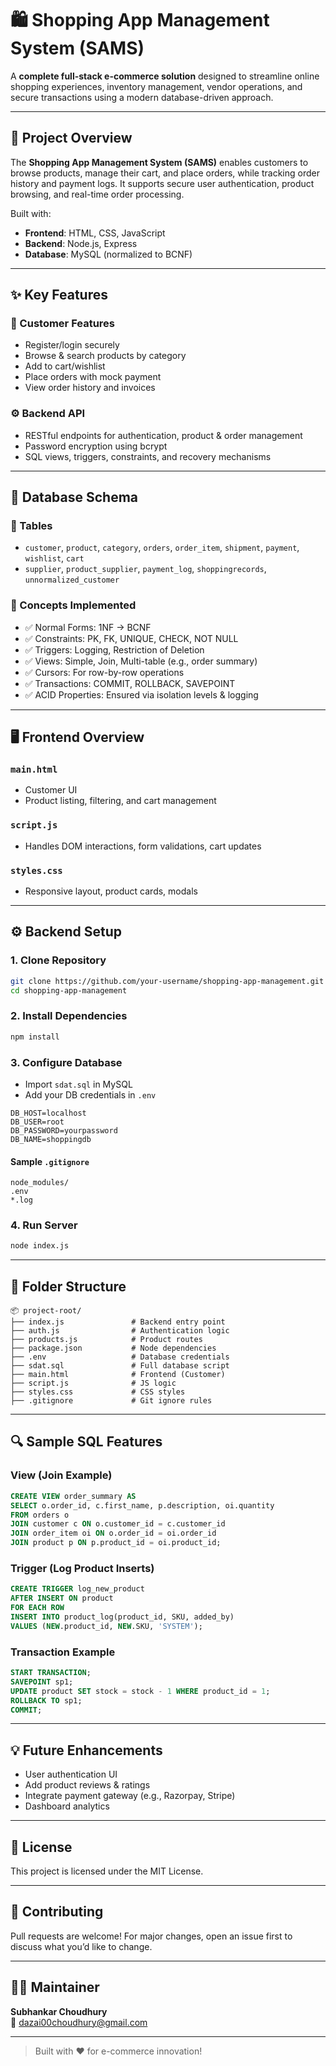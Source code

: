 
# 🛍️ Shopping App Management System (SAMS)

A **complete full-stack e-commerce solution** designed to streamline online shopping experiences, inventory management, vendor operations, and secure transactions using a modern database-driven approach.

---

## 📌 Project Overview

The **Shopping App Management System (SAMS)** enables customers to browse products, manage their cart, and place orders, while tracking order history and payment logs. It supports secure user authentication, product browsing, and real-time order processing.

Built with:
- **Frontend**: HTML, CSS, JavaScript  
- **Backend**: Node.js, Express  
- **Database**: MySQL (normalized to BCNF)

---

## ✨ Key Features

### 👥 Customer Features
- Register/login securely
- Browse & search products by category
- Add to cart/wishlist
- Place orders with mock payment
- View order history and invoices

### ⚙️ Backend API
- RESTful endpoints for authentication, product & order management
- Password encryption using bcrypt
- SQL views, triggers, constraints, and recovery mechanisms

---

## 🧱 Database Schema

### 🔹 Tables
- `customer`, `product`, `category`, `orders`, `order_item`, `shipment`, `payment`, `wishlist`, `cart`
- `supplier`, `product_supplier`, `payment_log`, `shoppingrecords`, `unnormalized_customer`

### 🔹 Concepts Implemented
- ✅ Normal Forms: 1NF → BCNF  
- ✅ Constraints: PK, FK, UNIQUE, CHECK, NOT NULL  
- ✅ Triggers: Logging, Restriction of Deletion  
- ✅ Views: Simple, Join, Multi-table (e.g., order summary)  
- ✅ Cursors: For row-by-row operations  
- ✅ Transactions: COMMIT, ROLLBACK, SAVEPOINT  
- ✅ ACID Properties: Ensured via isolation levels & logging

---

## 🖥️ Frontend Overview

### `main.html`
- Customer UI  
- Product listing, filtering, and cart management

### `script.js`
- Handles DOM interactions, form validations, cart updates

### `styles.css`
- Responsive layout, product cards, modals

---

## ⚙️ Backend Setup

### 1. Clone Repository
```bash
git clone https://github.com/your-username/shopping-app-management.git
cd shopping-app-management
```

### 2. Install Dependencies
```bash
npm install
```

### 3. Configure Database

- Import `sdat.sql` in MySQL  
- Add your DB credentials in `.env`

```env
DB_HOST=localhost
DB_USER=root
DB_PASSWORD=yourpassword
DB_NAME=shoppingdb
```
#### Sample `.gitignore`
```
node_modules/
.env
*.log
```

### 4. Run Server
```bash
node index.js
```

---

## 📂 Folder Structure
```
📦 project-root/
├── index.js               # Backend entry point
├── auth.js                # Authentication logic
├── products.js            # Product routes
├── package.json           # Node dependencies
├── .env                   # Database credentials
├── sdat.sql               # Full database script
├── main.html              # Frontend (Customer)
├── script.js              # JS logic
├── styles.css             # CSS styles
├── .gitignore             # Git ignore rules
```

---

## 🔍 Sample SQL Features

### View (Join Example)
```sql
CREATE VIEW order_summary AS
SELECT o.order_id, c.first_name, p.description, oi.quantity
FROM orders o
JOIN customer c ON o.customer_id = c.customer_id
JOIN order_item oi ON o.order_id = oi.order_id
JOIN product p ON p.product_id = oi.product_id;
```

### Trigger (Log Product Inserts)
```sql
CREATE TRIGGER log_new_product
AFTER INSERT ON product
FOR EACH ROW
INSERT INTO product_log(product_id, SKU, added_by)
VALUES (NEW.product_id, NEW.SKU, 'SYSTEM');
```

### Transaction Example
```sql
START TRANSACTION;
SAVEPOINT sp1;
UPDATE product SET stock = stock - 1 WHERE product_id = 1;
ROLLBACK TO sp1;
COMMIT;
```

---

## 💡 Future Enhancements

- User authentication UI  
- Add product reviews & ratings  
- Integrate payment gateway (e.g., Razorpay, Stripe)  
- Dashboard analytics

---

## 📜 License

This project is licensed under the MIT License.

---

## 🤝 Contributing

Pull requests are welcome! For major changes, open an issue first to discuss what you’d like to change.

---

## 👨‍💻 Maintainer

**Subhankar Choudhury**  
📧 [dazai00choudhury@gmail.com](mailto:dazai00choudhury@gmail.com)

---

> Built with ❤️ for e-commerce innovation!
